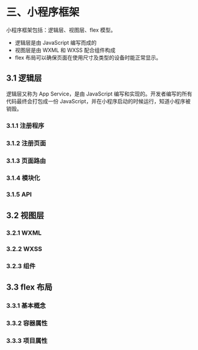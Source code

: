 # 三、小程序框架

小程序框架包括：逻辑层、视图层、flex 模型。

* 逻辑层是由 JavaScript 编写而成的
* 视图层是由 WXML 和 WXSS 配合组件构成
* flex 布局可以确保页面在使用尺寸及类型的设备时能正常显示。

## 3.1 逻辑层

逻辑层又称为 App Service，是由 JavaScript 编写和实现的。开发者编写的所有代码最终会打包成一份 JavaScript，并在小程序启动的时候运行，知道小程序被销毁。



### 3.1.1 注册程序
### 3.1.2 注册页面
### 3.1.3 页面路由
### 3.1.4 模块化
### 3.1.5 API

## 3.2 视图层

### 3.2.1 WXML
### 3.2.2 WXSS
### 3.2.3 组件


## 3.3 flex 布局 

### 3.3.1 基本概念
### 3.3.2 容器属性
### 3.3.3 项目属性
